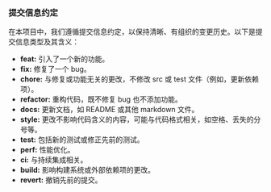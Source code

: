 ### 提交信息约定

在本项目中，我们遵循提交信息约定，以保持清晰、有组织的变更历史。以下是提交信息类型及其含义：

- **feat:** 引入了一个新的功能。
- **fix:** 修复了一个 bug。
- **chore:** 与修复或功能无关的更改，不修改 src 或 test 文件（例如，更新依赖项）。
- **refactor:** 重构代码，既不修复 bug 也不添加功能。
- **docs:** 更新文档，如 README 或其他 markdown 文件。
- **style:** 更改不影响代码含义的内容，可能与代码格式相关，如空格、丢失的分号等。
- **test:** 包括新的测试或修正先前的测试。
- **perf:** 性能优化。
- **ci:** 与持续集成相关。
- **build:** 影响构建系统或外部依赖项的更改。
- **revert:** 撤销先前的提交。
